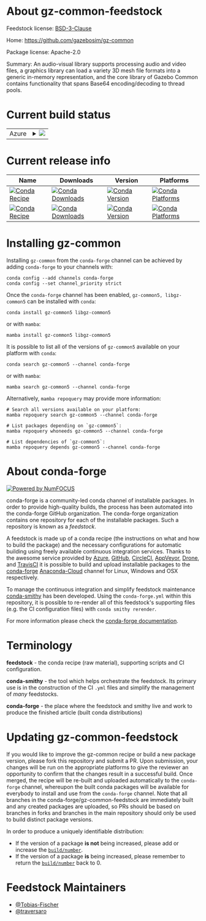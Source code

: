 About gz-common-feedstock
=========================

Feedstock license: [BSD-3-Clause](https://github.com/conda-forge/gz-common-feedstock/blob/main/LICENSE.txt)

Home: https://github.com/gazebosim/gz-common

Package license: Apache-2.0

Summary: An audio-visual library supports processing audio and video files, a graphics library can load a variety 3D mesh file formats into a generic in-memory representation, and the core library of Gazebo Common contains functionality that spans Base64 encoding/decoding to thread pools.

Current build status
====================


<table>
    
  <tr>
    <td>Azure</td>
    <td>
      <details>
        <summary>
          <a href="https://dev.azure.com/conda-forge/feedstock-builds/_build/latest?definitionId=17565&branchName=main">
            <img src="https://dev.azure.com/conda-forge/feedstock-builds/_apis/build/status/gz-common-feedstock?branchName=main">
          </a>
        </summary>
        <table>
          <thead><tr><th>Variant</th><th>Status</th></tr></thead>
          <tbody><tr>
              <td>linux_64_ffmpeg5</td>
              <td>
                <a href="https://dev.azure.com/conda-forge/feedstock-builds/_build/latest?definitionId=17565&branchName=main">
                  <img src="https://dev.azure.com/conda-forge/feedstock-builds/_apis/build/status/gz-common-feedstock?branchName=main&jobName=linux&configuration=linux%20linux_64_ffmpeg5" alt="variant">
                </a>
              </td>
            </tr><tr>
              <td>linux_64_ffmpeg6</td>
              <td>
                <a href="https://dev.azure.com/conda-forge/feedstock-builds/_build/latest?definitionId=17565&branchName=main">
                  <img src="https://dev.azure.com/conda-forge/feedstock-builds/_apis/build/status/gz-common-feedstock?branchName=main&jobName=linux&configuration=linux%20linux_64_ffmpeg6" alt="variant">
                </a>
              </td>
            </tr><tr>
              <td>linux_aarch64_ffmpeg5</td>
              <td>
                <a href="https://dev.azure.com/conda-forge/feedstock-builds/_build/latest?definitionId=17565&branchName=main">
                  <img src="https://dev.azure.com/conda-forge/feedstock-builds/_apis/build/status/gz-common-feedstock?branchName=main&jobName=linux&configuration=linux%20linux_aarch64_ffmpeg5" alt="variant">
                </a>
              </td>
            </tr><tr>
              <td>linux_aarch64_ffmpeg6</td>
              <td>
                <a href="https://dev.azure.com/conda-forge/feedstock-builds/_build/latest?definitionId=17565&branchName=main">
                  <img src="https://dev.azure.com/conda-forge/feedstock-builds/_apis/build/status/gz-common-feedstock?branchName=main&jobName=linux&configuration=linux%20linux_aarch64_ffmpeg6" alt="variant">
                </a>
              </td>
            </tr><tr>
              <td>linux_ppc64le_ffmpeg5</td>
              <td>
                <a href="https://dev.azure.com/conda-forge/feedstock-builds/_build/latest?definitionId=17565&branchName=main">
                  <img src="https://dev.azure.com/conda-forge/feedstock-builds/_apis/build/status/gz-common-feedstock?branchName=main&jobName=linux&configuration=linux%20linux_ppc64le_ffmpeg5" alt="variant">
                </a>
              </td>
            </tr><tr>
              <td>linux_ppc64le_ffmpeg6</td>
              <td>
                <a href="https://dev.azure.com/conda-forge/feedstock-builds/_build/latest?definitionId=17565&branchName=main">
                  <img src="https://dev.azure.com/conda-forge/feedstock-builds/_apis/build/status/gz-common-feedstock?branchName=main&jobName=linux&configuration=linux%20linux_ppc64le_ffmpeg6" alt="variant">
                </a>
              </td>
            </tr><tr>
              <td>osx_64_ffmpeg5</td>
              <td>
                <a href="https://dev.azure.com/conda-forge/feedstock-builds/_build/latest?definitionId=17565&branchName=main">
                  <img src="https://dev.azure.com/conda-forge/feedstock-builds/_apis/build/status/gz-common-feedstock?branchName=main&jobName=osx&configuration=osx%20osx_64_ffmpeg5" alt="variant">
                </a>
              </td>
            </tr><tr>
              <td>osx_64_ffmpeg6</td>
              <td>
                <a href="https://dev.azure.com/conda-forge/feedstock-builds/_build/latest?definitionId=17565&branchName=main">
                  <img src="https://dev.azure.com/conda-forge/feedstock-builds/_apis/build/status/gz-common-feedstock?branchName=main&jobName=osx&configuration=osx%20osx_64_ffmpeg6" alt="variant">
                </a>
              </td>
            </tr><tr>
              <td>osx_arm64_ffmpeg5</td>
              <td>
                <a href="https://dev.azure.com/conda-forge/feedstock-builds/_build/latest?definitionId=17565&branchName=main">
                  <img src="https://dev.azure.com/conda-forge/feedstock-builds/_apis/build/status/gz-common-feedstock?branchName=main&jobName=osx&configuration=osx%20osx_arm64_ffmpeg5" alt="variant">
                </a>
              </td>
            </tr><tr>
              <td>osx_arm64_ffmpeg6</td>
              <td>
                <a href="https://dev.azure.com/conda-forge/feedstock-builds/_build/latest?definitionId=17565&branchName=main">
                  <img src="https://dev.azure.com/conda-forge/feedstock-builds/_apis/build/status/gz-common-feedstock?branchName=main&jobName=osx&configuration=osx%20osx_arm64_ffmpeg6" alt="variant">
                </a>
              </td>
            </tr><tr>
              <td>win_64_ffmpeg5</td>
              <td>
                <a href="https://dev.azure.com/conda-forge/feedstock-builds/_build/latest?definitionId=17565&branchName=main">
                  <img src="https://dev.azure.com/conda-forge/feedstock-builds/_apis/build/status/gz-common-feedstock?branchName=main&jobName=win&configuration=win%20win_64_ffmpeg5" alt="variant">
                </a>
              </td>
            </tr><tr>
              <td>win_64_ffmpeg6</td>
              <td>
                <a href="https://dev.azure.com/conda-forge/feedstock-builds/_build/latest?definitionId=17565&branchName=main">
                  <img src="https://dev.azure.com/conda-forge/feedstock-builds/_apis/build/status/gz-common-feedstock?branchName=main&jobName=win&configuration=win%20win_64_ffmpeg6" alt="variant">
                </a>
              </td>
            </tr>
          </tbody>
        </table>
      </details>
    </td>
  </tr>
</table>

Current release info
====================

| Name | Downloads | Version | Platforms |
| --- | --- | --- | --- |
| [![Conda Recipe](https://img.shields.io/badge/recipe-gz--common5-green.svg)](https://anaconda.org/conda-forge/gz-common5) | [![Conda Downloads](https://img.shields.io/conda/dn/conda-forge/gz-common5.svg)](https://anaconda.org/conda-forge/gz-common5) | [![Conda Version](https://img.shields.io/conda/vn/conda-forge/gz-common5.svg)](https://anaconda.org/conda-forge/gz-common5) | [![Conda Platforms](https://img.shields.io/conda/pn/conda-forge/gz-common5.svg)](https://anaconda.org/conda-forge/gz-common5) |
| [![Conda Recipe](https://img.shields.io/badge/recipe-libgz--common5-green.svg)](https://anaconda.org/conda-forge/libgz-common5) | [![Conda Downloads](https://img.shields.io/conda/dn/conda-forge/libgz-common5.svg)](https://anaconda.org/conda-forge/libgz-common5) | [![Conda Version](https://img.shields.io/conda/vn/conda-forge/libgz-common5.svg)](https://anaconda.org/conda-forge/libgz-common5) | [![Conda Platforms](https://img.shields.io/conda/pn/conda-forge/libgz-common5.svg)](https://anaconda.org/conda-forge/libgz-common5) |

Installing gz-common
====================

Installing `gz-common` from the `conda-forge` channel can be achieved by adding `conda-forge` to your channels with:

```
conda config --add channels conda-forge
conda config --set channel_priority strict
```

Once the `conda-forge` channel has been enabled, `gz-common5, libgz-common5` can be installed with `conda`:

```
conda install gz-common5 libgz-common5
```

or with `mamba`:

```
mamba install gz-common5 libgz-common5
```

It is possible to list all of the versions of `gz-common5` available on your platform with `conda`:

```
conda search gz-common5 --channel conda-forge
```

or with `mamba`:

```
mamba search gz-common5 --channel conda-forge
```

Alternatively, `mamba repoquery` may provide more information:

```
# Search all versions available on your platform:
mamba repoquery search gz-common5 --channel conda-forge

# List packages depending on `gz-common5`:
mamba repoquery whoneeds gz-common5 --channel conda-forge

# List dependencies of `gz-common5`:
mamba repoquery depends gz-common5 --channel conda-forge
```


About conda-forge
=================

[![Powered by
NumFOCUS](https://img.shields.io/badge/powered%20by-NumFOCUS-orange.svg?style=flat&colorA=E1523D&colorB=007D8A)](https://numfocus.org)

conda-forge is a community-led conda channel of installable packages.
In order to provide high-quality builds, the process has been automated into the
conda-forge GitHub organization. The conda-forge organization contains one repository
for each of the installable packages. Such a repository is known as a *feedstock*.

A feedstock is made up of a conda recipe (the instructions on what and how to build
the package) and the necessary configurations for automatic building using freely
available continuous integration services. Thanks to the awesome service provided by
[Azure](https://azure.microsoft.com/en-us/services/devops/), [GitHub](https://github.com/),
[CircleCI](https://circleci.com/), [AppVeyor](https://www.appveyor.com/),
[Drone](https://cloud.drone.io/welcome), and [TravisCI](https://travis-ci.com/)
it is possible to build and upload installable packages to the
[conda-forge](https://anaconda.org/conda-forge) [Anaconda-Cloud](https://anaconda.org/)
channel for Linux, Windows and OSX respectively.

To manage the continuous integration and simplify feedstock maintenance
[conda-smithy](https://github.com/conda-forge/conda-smithy) has been developed.
Using the ``conda-forge.yml`` within this repository, it is possible to re-render all of
this feedstock's supporting files (e.g. the CI configuration files) with ``conda smithy rerender``.

For more information please check the [conda-forge documentation](https://conda-forge.org/docs/).

Terminology
===========

**feedstock** - the conda recipe (raw material), supporting scripts and CI configuration.

**conda-smithy** - the tool which helps orchestrate the feedstock.
                   Its primary use is in the construction of the CI ``.yml`` files
                   and simplify the management of *many* feedstocks.

**conda-forge** - the place where the feedstock and smithy live and work to
                  produce the finished article (built conda distributions)


Updating gz-common-feedstock
============================

If you would like to improve the gz-common recipe or build a new
package version, please fork this repository and submit a PR. Upon submission,
your changes will be run on the appropriate platforms to give the reviewer an
opportunity to confirm that the changes result in a successful build. Once
merged, the recipe will be re-built and uploaded automatically to the
`conda-forge` channel, whereupon the built conda packages will be available for
everybody to install and use from the `conda-forge` channel.
Note that all branches in the conda-forge/gz-common-feedstock are
immediately built and any created packages are uploaded, so PRs should be based
on branches in forks and branches in the main repository should only be used to
build distinct package versions.

In order to produce a uniquely identifiable distribution:
 * If the version of a package **is not** being increased, please add or increase
   the [``build/number``](https://docs.conda.io/projects/conda-build/en/latest/resources/define-metadata.html#build-number-and-string).
 * If the version of a package **is** being increased, please remember to return
   the [``build/number``](https://docs.conda.io/projects/conda-build/en/latest/resources/define-metadata.html#build-number-and-string)
   back to 0.

Feedstock Maintainers
=====================

* [@Tobias-Fischer](https://github.com/Tobias-Fischer/)
* [@traversaro](https://github.com/traversaro/)

